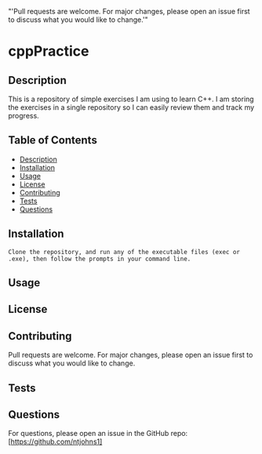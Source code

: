 "'Pull requests are welcome. For major changes, please open an issue first to discuss what you would like to change.'"
# cppPractice
## Description
This is a repository of simple exercises I am using to learn C++. I am storing the exercises in a single repository so I can easily review them and track my progress.

## Table of Contents

- [Description](#description)
- [Installation](#installation)
- [Usage](#usage)
- [License](#license)
- [Contributing](#contributing)
- [Tests](#tests)
- [Questions](#questions)

## Installation
```
Clone the repository, and run any of the executable files (exec or .exe), then follow the prompts in your command line.
```

## Usage


## License  




## Contributing
Pull requests are welcome. For major changes, please open an issue first to discuss what you would like to change.

## Tests


## Questions
For questions, please open an issue in the GitHub repo: [https://github.com/ntjohns1]